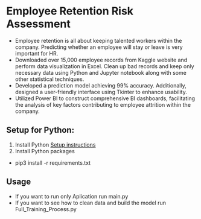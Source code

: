 # Employee Retention Risk Assessment
- Employee retention is all about keeping talented workers within the company. Predicting whether an employee will stay or leave is very important for HR.
- Downloaded over 15,000 employee records from Kaggle website and perform data visualization in Excel. Clean up bad records and keep only necessary data using Python and Jupyter notebook along with some other statistical techniques.
- Developed a prediction model achieving 99% accuracy. Additionally, designed a user-friendly interface using Tkinter to enhance usability.
- Utilized Power BI to construct comprehensive BI dashboards, facilitating the analysis of key factors contributing to employee attrition within the company.

## Setup for Python:
1. Install Python [Setup instructions](https://wiki.python.org/moin/BeginnersGuide)
2. Install Python packages
- pip3 install -r requirements.txt

## Usage
- If you want to run only Aplication run main.py
- If you want to see how to clean data and build the model run Full_Training_Process.py 
